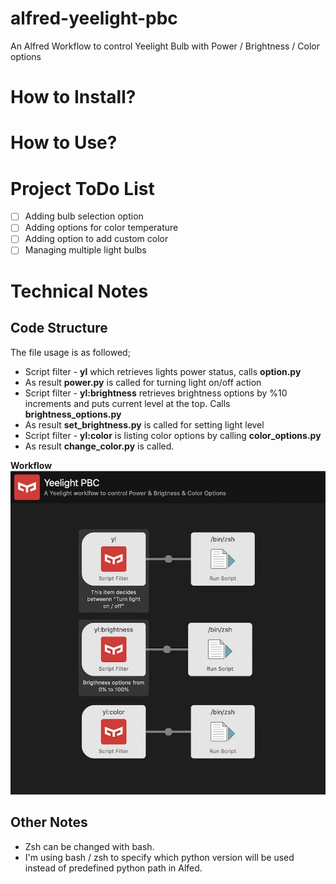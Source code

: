 # alfred-yeelight-pbc
 An Alfred Workflow to control Yeelight Bulb with Power / Brightness / Color options

# How to Install?

# How to Use?

# Project ToDo List
- [ ] Adding bulb selection option
- [ ] Adding options for color temperature
- [ ] Adding option to add custom color
- [ ] Managing multiple light bulbs

# Technical Notes
## Code Structure
The file usage is as followed;

- Script filter - **yl** which retrieves lights power status, calls **option.py**
- As result **power.py** is called for turning light on/off action
- Script filter - **yl:brightness** retrieves brightness options by %10 increments and puts current level at the top. Calls **brightness_options.py**
- As result **set_brightness.py** is called for setting light level
- Script filter - **yl:color** is listing color options by calling **color_options.py**
- As result **change_color.py** is called.

**Workflow**
![](img/workflow.jpg)

## Other Notes

- Zsh can be changed with bash.
- I'm using bash / zsh to specify which python version will be used instead of predefined python path in Alfed.